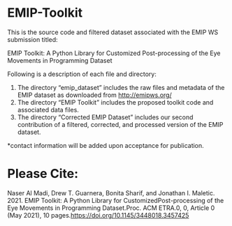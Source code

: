 # EMIP-Toolkit

This is the source code and filtered dataset associated with the EMIP WS submission titled:

EMIP Toolkit: A Python Library for Customized Post-processing of the Eye Movements in Programming Dataset

Following is a description of each file and directory:
1.	The directory “emip_dataset” includes the raw files and metadata of the EMIP dataset as downloaded from http://emipws.org/
2.	The directory “EMIP Toolkit” includes the proposed toolkit code and associated data files.
3.	The directory “Corrected EMIP Dataset” includes our second contribution of a filtered, corrected, and processed version of the EMIP dataset.

*contact information will be added upon acceptance for publication.

# Please Cite:
Naser Al Madi, Drew T. Guarnera, Bonita Sharif, and Jonathan I. Maletic. 2021. EMIP Toolkit: A Python Library for CustomizedPost-processing of the Eye Movements in Programming Dataset.Proc. ACM ETRA.0, 0, Article 0 (May 2021), 10 pages.https://doi.org/10.1145/3448018.3457425
